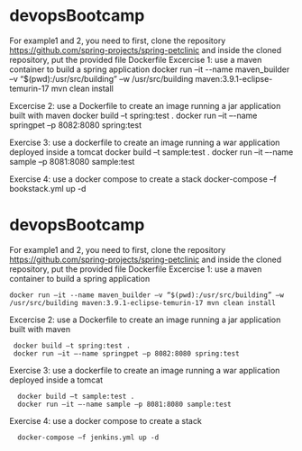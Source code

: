 # devopsBootcamp
For example1 and 2, you need to first, clone the repository https://github.com/spring-projects/spring-petclinic and inside the cloned repository, put the provided file Dockerfile
Excercise 1: use a maven container to build a spring application
  docker run –it --name maven_builder –v “$(pwd):/usr/src/building” –w /usr/src/building maven:3.9.1-eclipse-temurin-17 mvn clean install

Excercise 2: use a Dockerfile to create an image running a jar application built with maven
  docker build –t spring:test .
  docker run –it –-name springpet –p 8082:8080 spring:test

Exercise 3: use a dockerfile to create an image running a war application deployed inside a tomcat
  docker build –t sample:test .
  docker run –it –-name sample –p 8081:8080 sample:test

Exercise 4: use a docker compose to create a stack
  docker-compose –f bookstack.yml up -d

# devopsBootcamp
For example1 and 2, you need to first, clone the repository https://github.com/spring-projects/spring-petclinic and inside the cloned repository, put the provided file Dockerfile
Excercise 1: use a maven container to build a spring application
  

    docker run –it --name maven_builder –v “$(pwd):/usr/src/building” –w /usr/src/building maven:3.9.1-eclipse-temurin-17 mvn clean install

Excercise 2: use a Dockerfile to create an image running a jar application built with maven

     docker build –t spring:test .
     docker run –it –-name springpet –p 8082:8080 spring:test

Exercise 3: use a dockerfile to create an image running a war application deployed inside a tomcat

      docker build –t sample:test .
      docker run –it –-name sample –p 8081:8080 sample:test

Exercise 4: use a docker compose to create a stack

      docker-compose –f jenkins.yml up -d
